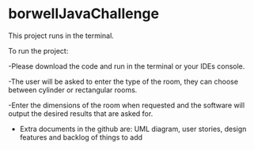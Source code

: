 # borwellJavaChallenge

This project runs in the terminal.

To run the project:

-Please download the code and run in the terminal or your IDEs console.

-The user will be asked to enter the type of the room, they can choose between cylinder or rectangular rooms.

-Enter the dimensions of the room when requested and the software will output the desired results that are asked for.


- Extra documents in the github are: UML diagram, user stories, design features and backlog of things to add
